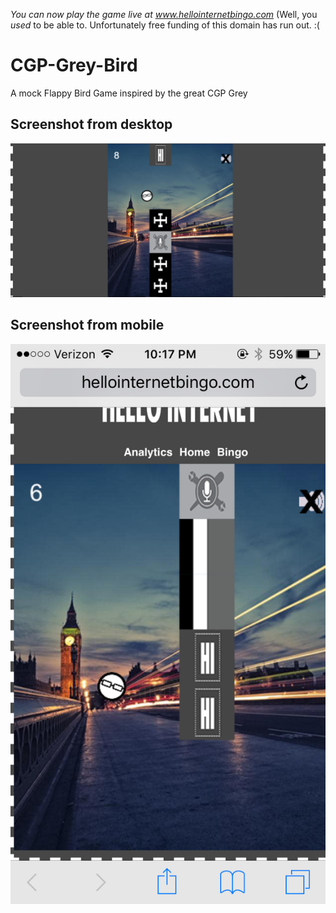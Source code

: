 <em>You can now play the game live at www.hellointernetbingo.com</em> (Well, you <em>used</em> to be able to. Unfortunately free funding of this domain has run out. :(

# CGP-Grey-Bird
A mock Flappy Bird Game inspired by the great CGP Grey

## Screenshot from desktop

![Desktop Screenshot](Screenshots/Desktop_Website_Gameplay.png)

## Screenshot from mobile

![Mobile Screenshot](Screenshots/Mobile_Gameplay.PNG)
